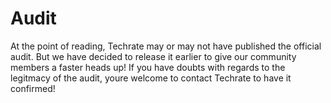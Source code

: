 # Audit

At the point of reading, Techrate may or may not have published the official audit. But we have decided to release it earlier to give our community members a faster heads up! If you have doubts with regards to the legitmacy of the audit, youre welcome to contact Techrate to have it confirmed! 
